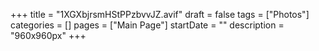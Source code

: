 +++
title = "1XGXbjrsmHStPPzbvvJZ.avif"
draft = false
tags = ["Photos"]
categories = []
pages = ["Main Page"]
startDate = ""
description = "960x960px"
+++
